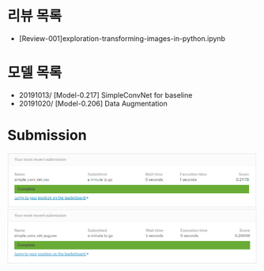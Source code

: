 # 리뷰 목록
- [Review-001]exploration-transforming-images-in-python.ipynb

# 모델 목록 
- 20191013/ [Model-0.217] SimpleConvNet for baseline
- 20191020/ [Model-0.206] Data Augmentation
# Submission
![Baseline submission](./images/submission_20191013.PNG)
![Baseline submission](./images/submission_20191020.PNG)
